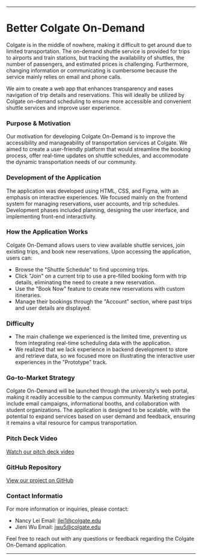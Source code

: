 
---

# Better Colgate On-Demand

Colgate is in the middle of nowhere, making it difficult to get around due to limited transportation. The on-demand shuttle service is provided for trips to airports and train stations, but tracking the availability of shuttles, the number of passengers, and estimated prices is challenging. Furthermore, changing information or communicating is cumbersome because the service mainly relies on email and phone calls.

We aim to create a web app that enhances transparency and eases navigation of trip details and reservations. This will ideally be utilized by Colgate on-demand scheduling to ensure more accessible and convenient shuttle services and improve user experience.

### Purpose & Motivation
Our motivation for developing Colgate On-Demand is to improve the accessibility and manageability of transportation services at Colgate. We aimed to create a user-friendly platform that would streamline the booking process, offer real-time updates on shuttle schedules, and accommodate the dynamic transportation needs of our community.

### Development of the Application
The application was developed using HTML, CSS, and Figma, with an emphasis on interactive experiences. We focused mainly on the frontend system for managing reservations, user accounts, and trip schedules. Development phases included planning, designing the user interface, and implementing front-end interactivity.

### How the Application Works
Colgate On-Demand allows users to view available shuttle services, join existing trips, and book new reservations. Upon accessing the application, users can:

- Browse the "Shuttle Schedule" to find upcoming trips.
- Click "Join" on a current trip to use a pre-filled booking form with trip details, eliminating the need to create a new reservation.
- Use the "Book Now" feature to create new reservations with custom itineraries.
- Manage their bookings through the "Account" section, where past trips and user details are displayed.

### Difficulty
- The main challenge we experienced is the limited time, preventing us from integrating real-time scheduling data with the application.
- We realized that we lack experience in backend development to store and retrieve data, so we focused more on illustrating the interactive user experiences in the "Prototype" track.

### Go-to-Market Strategy
Colgate On-Demand will be launched through the university's web portal, making it readily accessible to the campus community. Marketing strategies include email campaigns, informational booths, and collaboration with student organizations. The application is designed to be scalable, with the potential to expand services based on user demand and feedback, ensuring it remains a vital resource for campus transportation.

### Pitch Deck Video
[Watch our pitch deck video](https://youtu.be/r2Y4rFvjw14)

### GitHub Repository
[View our project on GitHub](https://github.com/NancyLei333/Hackthon_3.23.git)

### Contact Informatio
For more information or inquiries, please contact:
- Nancy Lei 
  Email: [jlei1@colgate.edu](mailto:jlei1@colgate.edu)
- Jieni Wu 
  Email: [jwu5@colgate.edu](mailto:jwu5@colgate.edu)

Feel free to reach out with any questions or feedback regarding the Colgate On-Demand application.

---

